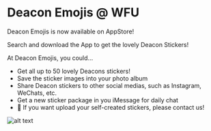 # Deacon Emojis @ WFU

Deacon Emojis is now available on AppStore!

Search and download the App to get the lovely Deacon Stickers!

At Deacon Emojis, you could...
- Get all up to 50 lovely Deacons stickers!
- Save the sticker images into your photo album
- Share Deacon stickers to other social medias, such as Instagram, WeChats, etc.
- Get a new sticker package in you iMessage for daily chat
- 📠 If you want upload your self-created stickers, please contact us!

![alt text](https://s2.loli.net/2022/05/01/yQ4uJnzKgAOmh7j.png)

